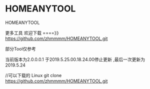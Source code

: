 # HOMEANYTOOL
HOMEANYTOOL

更多工具 欢迎下载 ====》》https://github.com/zhmmmm/HOMEANYTOOL.git

部分Tool仅参考

当前版本为2.0.0.0.1       于2019.5.25.00.18.24.00停止更新 ,最后一次更新为 2019.5.24

//可以下载的
Linux git clone https://github.com/zhmmmm/HOMEANYTOOL.git
